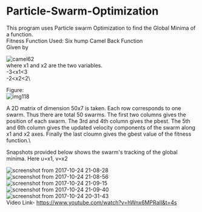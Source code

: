 # Particle-Swarm-Optimization
This program uses Particle swarm Optimization to find the Global Minima of a function.\
Fitness Function Used: Six hump Camel Back Function\
Given by

![camel62](https://user-images.githubusercontent.com/15217992/31983530-3fb56da2-b97b-11e7-873b-1a2496240275.png)\
where x1 and x2 are the two variables.\
-3<x1<3\
-2<x2<2\

Figure:\
![img118](https://user-images.githubusercontent.com/15217992/32533812-8d64b8e8-c478-11e7-959e-8a8b5223ef4a.png)

A 2D matrix of dimension 50x7 is taken. Each row corresponds to one swarm. Thus there are total 50 swarms. The first two columns gives the position of each swarm. The 3rd and 4th column gives the pbest. The 5th and 6th column gives the updated velocity components of the swarm along x1 and x2 axes. Finally the last cloumn gives the gbest value of the fitness function.\

Snapshots provided below shows the swarm's tracking of the global minima. Here u=x1, v=x2

![screenshot from 2017-10-24 21-08-28](https://user-images.githubusercontent.com/15217992/31983928-168a365e-b97d-11e7-81fb-ed12acf21916.png)
![screenshot from 2017-10-24 21-08-56](https://user-images.githubusercontent.com/15217992/31983931-1792b4ae-b97d-11e7-951d-7e3dc3fb682a.png)
![screenshot from 2017-10-24 21-09-15](https://user-images.githubusercontent.com/15217992/31983932-180707d2-b97d-11e7-9346-02a4ff2a776a.png)
![screenshot from 2017-10-24 21-09-40](https://user-images.githubusercontent.com/15217992/31983937-19615a9c-b97d-11e7-8bdf-7522317804dc.png)
![screenshot from 2017-10-24 20-31-43](https://user-images.githubusercontent.com/15217992/31983927-15c2ee32-b97d-11e7-9605-cd84fc5cc660.png)\
Video Link- https://www.youtube.com/watch?v=hWnx6MPRalI&t=4s

